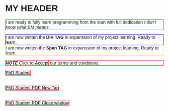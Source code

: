 <html>
<head>
<style>
body{
font-family: arial, sans-serif;
font-size: 100&;
}

a {
border: 1px solid red;
}
a:link {
 color: black;
 border: 1px solid red;
}
a:visited { 
color: grey;
}
a:hover {
text-decoration: none;
color: white;
border: 1px solid red;
background-color: navy;
}
a:active {
color: aqua;
background-color: navy;
}
</style>
</head>

<body>
<h1> MY HEADER </h1>
<p style="border: 1px green solid;"> 
I am ready to fully learn programming from the start with full dedication
<em> I don't know what EM means </em>
 </p>
 
<div style="border: 1px blue solid;">
 I am now written the <b>DIV TAG</b> in expanssion of my project learning. Ready to learn.
 </div>

<div style="border: 1px yellow solid;">
 I am now written the <b>Span TAG</b> in expanssion of my project learning. Ready to learn.
 </div> 
 
<p style="border: 1px red solid;"> 
<em><b>NOTE </b></em> Click to <a href="Class2.html">Accept</a> our terms and conditions.
</p>

<a href="https://user-images.githubusercontent.com/98084380/150469358-4742b0c6-6c21-45f1-8bd4-6e09a4e6779b.jpg" target="_blank">PhD Student</a>
 <br>
 <br>
 <br>
<a href="pdf.html" target="_blank" rel="noopener noreferrer">PhD Student PDF New Tap</a>
 <br>
 <br>
 <br>
<a href="https://github.com/Ajayi-Ebe/cv/raw/main/NvidagrantCV.pdf" target="_blank">PhD Student PDF Close window</a>

</body>
</html>

